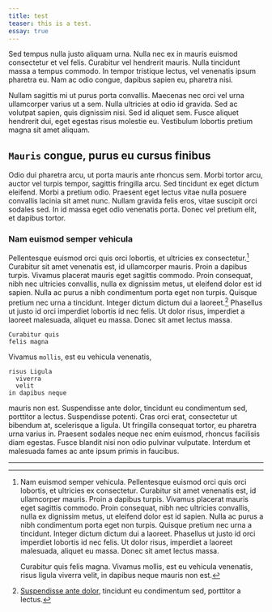 ```yaml
---
title: test
teaser: this is a test.
essay: true
---
```


Sed tempus nulla justo aliquam urna. Nulla nec ex in mauris euismod consectetur et vel felis. Curabitur vel hendrerit mauris. Nulla tincidunt massa a tempus commodo. In tempor tristique lectus, vel venenatis ipsum pharetra eu. Nam ac odio congue, dapibus sapien eu, pharetra nisi.

Nullam sagittis mi ut purus porta convallis. Maecenas nec orci vel urna ullamcorper varius ut a sem. Nulla ultricies at odio id gravida. Sed ac volutpat sapien, quis dignissim nisi. Sed id aliquet sem. Fusce aliquet hendrerit dui, eget egestas risus molestie eu. Vestibulum lobortis pretium magna sit amet aliquam.

`Mauris` congue, purus eu cursus finibus
----------------------------------------

Odio dui pharetra arcu, ut porta mauris ante rhoncus sem. Morbi tortor arcu, auctor vel turpis tempor, sagittis fringilla arcu. Sed tincidunt ex eget dictum eleifend. Morbi a pretium odio. Praesent eget lectus vitae nulla posuere convallis lacinia sit amet nunc. Nullam gravida felis eros, vitae suscipit orci sodales sed. In id massa eget odio venenatis porta. Donec vel pretium elit, et dapibus tortor. 

### Nam euismod semper vehicula

Pellentesque euismod orci quis orci lobortis, et ultricies ex consectetur.[^1] Curabitur sit amet venenatis est, id ullamcorper mauris. Proin a dapibus turpis. Vivamus placerat mauris eget sagittis commodo. Proin consequat, nibh nec ultricies convallis, nulla ex dignissim metus, ut eleifend dolor est id sapien. Nulla ac purus a nibh condimentum porta eget non turpis. Quisque pretium nec urna a tincidunt. Integer dictum dictum dui a laoreet.[^2] Phasellus ut justo id orci imperdiet lobortis id nec felis. Ut dolor risus, imperdiet a laoreet malesuada, aliquet eu massa. Donec sit amet lectus massa.

~~~
Curabitur quis
felis magna
~~~

Vivamus `mollis`, est eu vehicula venenatis,

~~~
risus Ligula
  viverra
  velit
in dapibus neque
~~~

mauris non est. Suspendisse ante dolor, tincidunt eu condimentum sed, porttitor a lectus. Suspendisse potenti. Cras orci erat, consectetur ut bibendum at, scelerisque a ligula. Ut fringilla consequat tortor, eu pharetra urna varius in. Praesent sodales neque nec enim euismod, rhoncus facilisis diam egestas. Fusce blandit nisi non odio pulvinar vulputate. Interdum et malesuada fames ac ante ipsum primis in faucibus. 

---

[^1]:
    Nam euismod semper vehicula. Pellentesque euismod orci quis orci lobortis, et ultricies ex consectetur. Curabitur sit amet venenatis est, id ullamcorper mauris. Proin a dapibus turpis. Vivamus placerat mauris eget sagittis commodo. Proin consequat, nibh nec ultricies convallis, nulla ex dignissim metus, ut eleifend dolor est id sapien. Nulla ac purus a nibh condimentum porta eget non turpis. Quisque pretium nec urna a tincidunt. Integer dictum dictum dui a laoreet. Phasellus ut justo id orci imperdiet lobortis id nec felis. Ut dolor risus, imperdiet a laoreet malesuada, aliquet eu massa. Donec sit amet lectus massa. 

    Curabitur quis felis magna. Vivamus mollis, est eu vehicula venenatis, risus ligula viverra velit, in dapibus neque mauris non est. 

[^2]:
    [Suspendisse ante dolor][sad], tincidunt eu condimentum sed, porttitor a lectus.

[sad]: https://jekyllrb.com/
